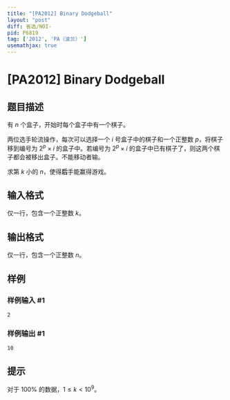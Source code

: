 ```yaml
---
title: "[PA2012] Binary Dodgeball"
layout: "post"
diff: 省选/NOI-
pid: P6819
tag: ['2012', 'PA（波兰）']
usemathjax: true
---
```


# [PA2012] Binary Dodgeball
## 题目描述

有 $n$ 个盒子，开始时每个盒子中有一个棋子。


两位选手轮流操作，每次可以选择一个 $i$ 号盒子中的棋子和一个正整数 $p$，将棋子移到编号为 $2^p\times i$ 的盒子中。若编号为 $2^p\times i$ 的盒子中已有棋子了，则这两个棋子都会被移出盒子。不能移动者输。

求第 $k$ 小的 $n$，使得**后**手能赢得游戏。
## 输入格式

仅一行，包含一个正整数 $k$。
## 输出格式

仅一行，包含一个正整数 $n$。
## 样例

### 样例输入 #1
```
2
```
### 样例输出 #1
```
10
```
## 提示

对于 $100\%$ 的数据，$1\le k<10^9$。
